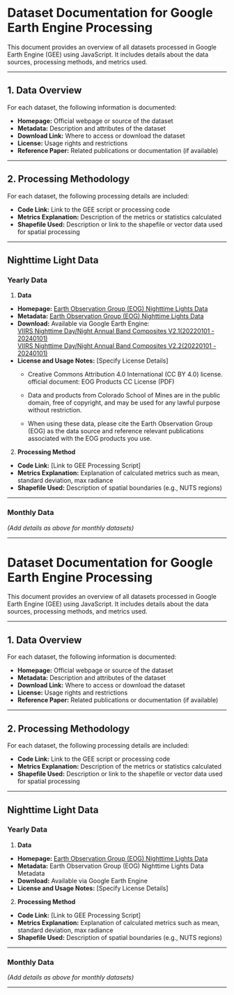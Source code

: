 # Dataset Documentation for Google Earth Engine Processing

This document provides an overview of all datasets processed in Google Earth Engine (GEE) using JavaScript. It includes details about the data sources, processing methods, and metrics used.

---

## 1. Data Overview

For each dataset, the following information is documented:

- **Homepage:** Official webpage or source of the dataset  
- **Metadata:** Description and attributes of the dataset  
- **Download Link:** Where to access or download the dataset  
- **License:** Usage rights and restrictions  
- **Reference Paper:** Related publications or documentation (if available)  

---

## 2. Processing Methodology

For each dataset, the following processing details are included:

- **Code Link:** Link to the GEE script or processing code  
- **Metrics Explanation:** Description of the metrics or statistics calculated  
- **Shapefile Used:** Description or link to the shapefile or vector data used for spatial processing  

---

## Nighttime Light Data

### Yearly Data

1. **Data**  
- **Homepage:** [Earth Observation Group (EOG) Nighttime Lights Data](https://eogdata.mines.edu/products/vnl/)  
- **Metadata:** [Earth Observation Group (EOG) Nighttime Lights Data](https://eogdata.mines.edu/products/vnl/)   
- **Download:** Available via Google Earth Engine:  
[VIIRS Nighttime Day/Night Annual Band Composites V2.1(20220101 - 20240101)](https://developers.google.com/earth-engine/datasets/catalog/NOAA_VIIRS_DNB_ANNUAL_V21)  
[VIIRS Nighttime Day/Night Annual Band Composites V2.2(20220101 - 20240101)](https://developers.google.com/earth-engine/datasets/catalog/NOAA_VIIRS_DNB_ANNUAL_V22)  
- **License and Usage Notes:** [Specify License Details]  
    - Creative Commons Attribution 4.0 International (CC BY 4.0) license.
    official document: EOG Products CC License (PDF)

    - Data and products from Colorado School of Mines are in the public domain, free of copyright, and may be used for any lawful purpose without restriction.

    - When using these data, please cite the Earth Observation Group (EOG) as the data source and reference relevant publications associated with the EOG products you use.
2. **Processing Method**  
- **Code Link:** [Link to GEE Processing Script]  
- **Metrics Explanation:** Explanation of calculated metrics such as mean, standard deviation, max radiance  
- **Shapefile Used:** Description of spatial boundaries (e.g., NUTS regions)  

---

### Monthly Data

*(Add details as above for monthly datasets)*

---
# Dataset Documentation for Google Earth Engine Processing

This document provides an overview of all datasets processed in Google Earth Engine (GEE) using JavaScript. It includes details about the data sources, processing methods, and metrics used.

---

## 1. Data Overview

For each dataset, the following information is documented:

- **Homepage:** Official webpage or source of the dataset  
- **Metadata:** Description and attributes of the dataset  
- **Download Link:** Where to access or download the dataset  
- **License:** Usage rights and restrictions  
- **Reference Paper:** Related publications or documentation (if available)  

---

## 2. Processing Methodology

For each dataset, the following processing details are included:

- **Code Link:** Link to the GEE script or processing code  
- **Metrics Explanation:** Description of the metrics or statistics calculated  
- **Shapefile Used:** Description or link to the shapefile or vector data used for spatial processing  

---

## Nighttime Light Data

### Yearly Data

1. **Data**  
- **Homepage:** [Earth Observation Group (EOG) Nighttime Lights Data](https://eogdata.mines.edu)  
- **Metadata:** Earth Observation Group (EOG) Nighttime Lights Data Metadata  
- **Download:** Available via Google Earth Engine  
- **License and Usage Notes:** [Specify License Details]

2. **Processing Method**  
- **Code Link:** [Link to GEE Processing Script]  
- **Metrics Explanation:** Explanation of calculated metrics such as mean, standard deviation, max radiance  
- **Shapefile Used:** Description of spatial boundaries (e.g., NUTS regions)  

---

### Monthly Data

*(Add details as above for monthly datasets)*

---
